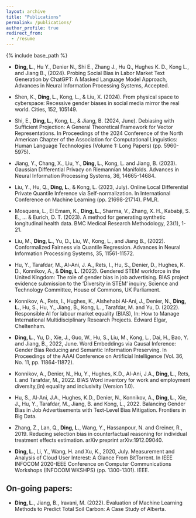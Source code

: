 ```yaml
---
layout: archive
title: "Publications"
permalink: /publications/
author_profile: true
redirect_from:
  - /resume
---
```


{% include base_path %}  
* **Ding, L.**, Hu Y., Denier N., Shi E., Zhang J., Hu Q., Hughes K. D., Kong L., and Jiang B., (2024). Probing Social Bias in Labor Market Text Generation by ChatGPT: A Masked Language Model Approach,  Advances in Neural Information Processing Systems, Accepted.
* Shen, K., **Ding, L.**, Kong, L., & Liu, X. (2024). From physical space to cyberspace: Recessive gender biases in social media mirror the real world. Cities, 152, 105149.
* Shi, E., **Ding, L.**, Kong, L., & Jiang, B. (2024, June). Debiasing with Sufficient Projection: A General Theoretical Framework for Vector Representations. In Proceedings of the 2024 Conference of the North American Chapter of the Association for Computational Linguistics: Human Language Technologies (Volume 1: Long Papers) (pp. 5960-5975).
* Jiang, Y., Chang, X., Liu, Y., **Ding, L.**, Kong, L. and Jiang, B. (2023). Gaussian Differential Privacy on Riemannian Manifolds. Advances in Neural Information Processing Systems, 36, 14665-14684.
* Liu, Y., Hu, Q., **Ding, L.**, & Kong, L. (2023, July). Online Local Differential Private Quantile Inference via Self-normalization. In International Conference on Machine Learning (pp. 21698-21714). PMLR.
* Mosquera, L., El Emam, K., **Ding, L.**, Sharma, V., Zhang, X. H., Kababji, S. E., ... & Eurich, D. T. (2023). A method for generating synthetic longitudinal health data. BMC Medical Research Methodology, 23(1), 1-21.
* Liu, M., **Ding, L.**, Yu, D., Liu, W., Kong, L., and Jiang B., (2022). Conformalized Fairness via Quantile Regression. Advances in Neural Information Processing Systems, 35, 11561-11572.


* Hu, Y., Tarafdar, M., Al-Ani, J. A., Rets, I., Hu, S., Denier, D., Hughes, K. D., Konnikov, A., &
**Ding, L.** (2022). Gendered STEM workforce in the United Kingdom: The role of gender bias in
job advertising. BIAS project evidence submission to the ‘Diversity in STEM’ inquiry, Science
and Technology Committee, House of Commons, UK Parliament.

* Konnikov, A., Rets, I., Hughes, K., Alshehabi Al-Ani, J., Denier, N., **Ding, L.**, Hu, S., Hu, Y., Jiang, B., Kong, L. , Tarafdar, M. and Yu, D. (2022). Responsible AI for labour market equality (BIAS), In: How to Manage International Multidisciplinary Research Projects. Edward Elgar, Cheltenham.

* **Ding, L.**, Yu, D., Xie, J., Guo, W., Hu, S., Liu, M., Kong, L., Dai, H., Bao, Y. and Jiang, B., 2022, June. Word Embeddings via Causal Inference: Gender Bias Reducing and Semantic Information Preserving. In Proceedings of the AAAI Conference on Artificial Intelligence (Vol. 36, No. 11, pp. 11864-11872).

* Konnikov, A., Denier, N., Hu, Y., Hughes, K.D., Al-Ani, J.A., **Ding, L.**, Rets, I. and Tarafdar, M., 2022. BIAS Word inventory for work and employment diversity,(in) equality and inclusivity (Version 1.0).

* Hu, S., Al-Ani, J.A., Hughes, K.D., Denier, N., Konnikov, A., **Ding, L.**, Xie, J., Hu, Y., Tarafdar, M., Jiang, B. and Kong, L., 2022. Balancing Gender Bias in Job Advertisements with Text-Level Bias Mitigation. Frontiers in Big Data.

* Zhang, Z., Lan, Q., **Ding, L.**, Wang, Y., Hassanpour, N. and Greiner, R., 2019. Reducing selection bias in counterfactual reasoning for individual treatment effects estimation. arXiv preprint arXiv:1912.09040.

* **Ding, L.**, Li, Y., Wang, H. and Xu, K., 2020, July. Measurement and Analysis of Cloud User Interest: A Glance From BitTorrent. In IEEE INFOCOM 2020-IEEE Conference on Computer Communications Workshops (INFOCOM WKSHPS) (pp. 1300-1301). IEEE.

## On-going papers:

* **Ding, L.**, Jiang, B., Iravani, M. (2022). Evaluation of Machine Learning Methods to Predict Total
Soil Carbon: A Case Study of Alberta.
